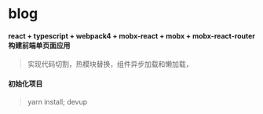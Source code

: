 # blog

#### react + typescript + webpack4 + mobx-react + mobx + mobx-react-router 构建前端单页面应用

> 实现代码切割，热模块替换，组件异步加载和懒加载，

#### 初始化项目

> yarn install; devup


